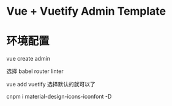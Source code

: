 # Vue + Vuetify  Admin Template

# 环境配置

vue create admin

选择 babel router linter

vue add vuetify 选择默认的就可以了

cnpm i material-design-icons-iconfont -D
